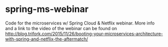 # spring-ms-webinar
Code for the microservices w/ Spring Cloud &amp; Netflix webinar.
More info and a link to the video of the webinar can be found on http://blog.trifork.com/2015/11/26/booting-your-microservices-architecture-with-spring-and-netflix-the-aftermatch/
